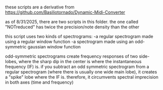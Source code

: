 these scripts are a derivative from https://github.com/Basiliotornado/Dynamic-Midi-Converter

as of 8/31/2025, there are two scripts in this folder. the one called "NOTreduced" has twice the precision/note density than the other

this script uses two kinds of spectrograms:
 -a regular spectrogram made using a regular window function
 -a spectrogram made using an odd-symmetric gaussian window function

odd-symmetric spectrograms create frequency responses of two side-lobes, where the sharp dip in the center is where the instantaneous frequency (IF) is.
if you subtract an odd symmetric spectrogram from a regular spectrogram (where there is usually one wide main lobe), it creates a "spike" lobe where the IF is.
therefore, it circumvents spectral imprecision in both axes (time and frequency)
